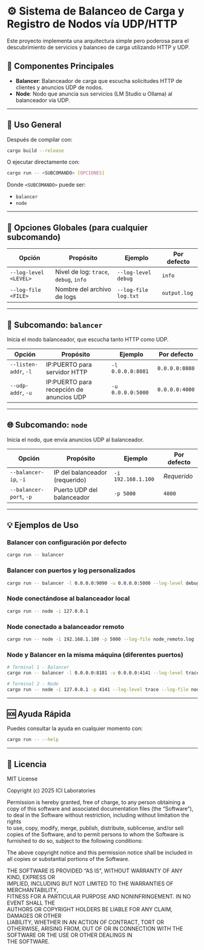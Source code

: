 # ⚙️ Sistema de Balanceo de Carga y Registro de Nodos vía UDP/HTTP

Este proyecto implementa una arquitectura simple pero poderosa para el descubrimiento de servicios y balanceo de carga utilizando HTTP y UDP.

## 🧩 Componentes Principales

- **Balancer**: Balanceador de carga que escucha solicitudes HTTP de clientes y anuncios UDP de nodos.
- **Node**: Nodo que anuncia sus servicios (LM Studio u Ollama) al balanceador vía UDP.

---

## 🚀 Uso General

Después de compilar con:

```bash
cargo build --release
```

O ejecutar directamente con:

```bash
cargo run -- <SUBCOMANDO> [OPCIONES]
```

Donde `<SUBCOMANDO>` puede ser:

- `balancer`
- `node`

---

## 🔧 Opciones Globales (para cualquier subcomando)

| Opción                      | Propósito                                         | Ejemplo                           | Por defecto       |
|----------------------------|---------------------------------------------------|------------------------------------|-------------------|
| `--log-level <LEVEL>`      | Nivel de log: `trace`, `debug`, `info` | `--log-level debug`         | `info`            |
| `--log-file <FILE>`        | Nombre del archivo de logs                        | `--log-file log.txt`               | `output.log`      |

---

## 🧠 Subcomando: `balancer`

Inicia el modo balanceador, que escucha tanto HTTP como UDP.

| Opción                        | Propósito                                               | Ejemplo                              | Por defecto        |
|-----------------------------|---------------------------------------------------------|--------------------------------------|--------------------|
| `--listen-addr`, `-l`       | IP:PUERTO para servidor HTTP                            | `-l 0.0.0.0:8081`                    | `0.0.0.0:8080`     |
| `--udp-addr`, `-u`          | IP:PUERTO para recepción de anuncios UDP                | `-u 0.0.0.0:5000`                    | `0.0.0.0:4000`     |

---

## 🌐 Subcomando: `node`

Inicia el nodo, que envía anuncios UDP al balanceador.

| Opción                          | Propósito                                                 | Ejemplo                          | Por defecto    |
|-------------------------------|-----------------------------------------------------------|----------------------------------|----------------|
| `--balancer-ip`, `-i`         | IP del balanceador (requerido)                            | `-i 192.168.1.100`               | *Requerido*    |
| `--balancer-port`, `-p`       | Puerto UDP del balanceador                                | `-p 5000`                        | `4000`         |

---

## 💡 Ejemplos de Uso

### Balancer con configuración por defecto
```bash
cargo run -- balancer
```

### Balancer con puertos y log personalizados
```bash
cargo run -- balancer -l 0.0.0.0:9090 -u 0.0.0.0:5000 --log-level debug --log-file balancer.log
```

### Node conectándose al balanceador local
```bash
cargo run -- node -i 127.0.0.1
```

### Node conectado a balanceador remoto
```bash
cargo run -- node -i 192.168.1.100 -p 5000 --log-file node_remoto.log
```

### Node y Balancer en la misma máquina (diferentes puertos)
```bash
# Terminal 1 - Balancer
cargo run -- balancer -l 0.0.0.0:8181 -u 0.0.0.0:4141 --log-level trace --log-file bal.log

# Terminal 2 - Node
cargo run -- node -i 127.0.0.1 -p 4141 --log-level trace --log-file node.log
```

---

## 🆘 Ayuda Rápida

Puedes consultar la ayuda en cualquier momento con:

```bash
cargo run -- --help
```

---

## 📄 Licencia

MIT License

Copyright (c) 2025 ICI Laboratories

Permission is hereby granted, free of charge, to any person obtaining a copy
of this software and associated documentation files (the “Software”), to deal
in the Software without restriction, including without limitation the rights  
to use, copy, modify, merge, publish, distribute, sublicense, and/or sell      
copies of the Software, and to permit persons to whom the Software is         
furnished to do so, subject to the following conditions:                       

The above copyright notice and this permission notice shall be included in    
all copies or substantial portions of the Software.                           

THE SOFTWARE IS PROVIDED “AS IS”, WITHOUT WARRANTY OF ANY KIND, EXPRESS OR    
IMPLIED, INCLUDING BUT NOT LIMITED TO THE WARRANTIES OF MERCHANTABILITY,      
FITNESS FOR A PARTICULAR PURPOSE AND NONINFRINGEMENT. IN NO EVENT SHALL THE   
AUTHORS OR COPYRIGHT HOLDERS BE LIABLE FOR ANY CLAIM, DAMAGES OR OTHER        
LIABILITY, WHETHER IN AN ACTION OF CONTRACT, TORT OR OTHERWISE, ARISING FROM, 
OUT OF OR IN CONNECTION WITH THE SOFTWARE OR THE USE OR OTHER DEALINGS IN     
THE SOFTWARE.
